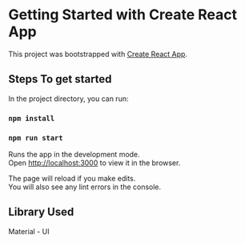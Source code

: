# Getting Started with Create React App

This project was bootstrapped with [Create React App](https://github.com/facebook/create-react-app).

## Steps To get started

In the project directory, you can run:

### `npm install`
### `npm run start`

Runs the app in the development mode.\
Open [http://localhost:3000](http://localhost:3000) to view it in the browser.

The page will reload if you make edits.\
You will also see any lint errors in the console.

## Library Used 

Material - UI